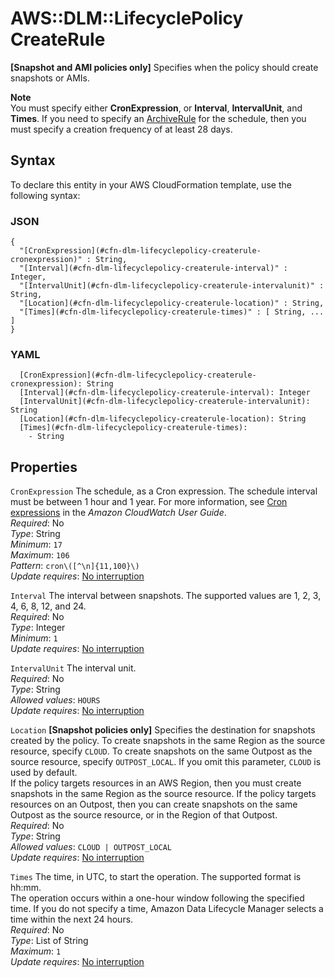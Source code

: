 # AWS::DLM::LifecyclePolicy CreateRule<a name="aws-properties-dlm-lifecyclepolicy-createrule"></a>

 **\[Snapshot and AMI policies only\]** Specifies when the policy should create snapshots or AMIs\.

**Note**  
You must specify either **CronExpression**, or **Interval**, **IntervalUnit**, and **Times**\.
If you need to specify an [ArchiveRule](https://docs.aws.amazon.com/AWSCloudFormation/latest/UserGuide/aws-properties-dlm-lifecyclepolicy-schedule.html#cfn-dlm-lifecyclepolicy-schedule-archiverule) for the schedule, then you must specify a creation frequency of at least 28 days\.

## Syntax<a name="aws-properties-dlm-lifecyclepolicy-createrule-syntax"></a>

To declare this entity in your AWS CloudFormation template, use the following syntax:

### JSON<a name="aws-properties-dlm-lifecyclepolicy-createrule-syntax.json"></a>

```
{
  "[CronExpression](#cfn-dlm-lifecyclepolicy-createrule-cronexpression)" : String,
  "[Interval](#cfn-dlm-lifecyclepolicy-createrule-interval)" : Integer,
  "[IntervalUnit](#cfn-dlm-lifecyclepolicy-createrule-intervalunit)" : String,
  "[Location](#cfn-dlm-lifecyclepolicy-createrule-location)" : String,
  "[Times](#cfn-dlm-lifecyclepolicy-createrule-times)" : [ String, ... ]
}
```

### YAML<a name="aws-properties-dlm-lifecyclepolicy-createrule-syntax.yaml"></a>

```
  [CronExpression](#cfn-dlm-lifecyclepolicy-createrule-cronexpression): String
  [Interval](#cfn-dlm-lifecyclepolicy-createrule-interval): Integer
  [IntervalUnit](#cfn-dlm-lifecyclepolicy-createrule-intervalunit): String
  [Location](#cfn-dlm-lifecyclepolicy-createrule-location): String
  [Times](#cfn-dlm-lifecyclepolicy-createrule-times): 
    - String
```

## Properties<a name="aws-properties-dlm-lifecyclepolicy-createrule-properties"></a>

`CronExpression`  <a name="cfn-dlm-lifecyclepolicy-createrule-cronexpression"></a>
The schedule, as a Cron expression\. The schedule interval must be between 1 hour and 1 year\. For more information, see [Cron expressions](https://docs.aws.amazon.com/AmazonCloudWatch/latest/events/ScheduledEvents.html#CronExpressions) in the *Amazon CloudWatch User Guide*\.  
*Required*: No  
*Type*: String  
*Minimum*: `17`  
*Maximum*: `106`  
*Pattern*: `cron\([^\n]{11,100}\)`  
*Update requires*: [No interruption](https://docs.aws.amazon.com/AWSCloudFormation/latest/UserGuide/using-cfn-updating-stacks-update-behaviors.html#update-no-interrupt)

`Interval`  <a name="cfn-dlm-lifecyclepolicy-createrule-interval"></a>
The interval between snapshots\. The supported values are 1, 2, 3, 4, 6, 8, 12, and 24\.  
*Required*: No  
*Type*: Integer  
*Minimum*: `1`  
*Update requires*: [No interruption](https://docs.aws.amazon.com/AWSCloudFormation/latest/UserGuide/using-cfn-updating-stacks-update-behaviors.html#update-no-interrupt)

`IntervalUnit`  <a name="cfn-dlm-lifecyclepolicy-createrule-intervalunit"></a>
The interval unit\.  
*Required*: No  
*Type*: String  
*Allowed values*: `HOURS`  
*Update requires*: [No interruption](https://docs.aws.amazon.com/AWSCloudFormation/latest/UserGuide/using-cfn-updating-stacks-update-behaviors.html#update-no-interrupt)

`Location`  <a name="cfn-dlm-lifecyclepolicy-createrule-location"></a>
 **\[Snapshot policies only\]** Specifies the destination for snapshots created by the policy\. To create snapshots in the same Region as the source resource, specify `CLOUD`\. To create snapshots on the same Outpost as the source resource, specify `OUTPOST_LOCAL`\. If you omit this parameter, `CLOUD` is used by default\.  
If the policy targets resources in an AWS Region, then you must create snapshots in the same Region as the source resource\. If the policy targets resources on an Outpost, then you can create snapshots on the same Outpost as the source resource, or in the Region of that Outpost\.  
*Required*: No  
*Type*: String  
*Allowed values*: `CLOUD | OUTPOST_LOCAL`  
*Update requires*: [No interruption](https://docs.aws.amazon.com/AWSCloudFormation/latest/UserGuide/using-cfn-updating-stacks-update-behaviors.html#update-no-interrupt)

`Times`  <a name="cfn-dlm-lifecyclepolicy-createrule-times"></a>
The time, in UTC, to start the operation\. The supported format is hh:mm\.  
The operation occurs within a one\-hour window following the specified time\. If you do not specify a time, Amazon Data Lifecycle Manager selects a time within the next 24 hours\.  
*Required*: No  
*Type*: List of String  
*Maximum*: `1`  
*Update requires*: [No interruption](https://docs.aws.amazon.com/AWSCloudFormation/latest/UserGuide/using-cfn-updating-stacks-update-behaviors.html#update-no-interrupt)